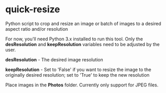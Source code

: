 # quick-resize
Python script to crop and resize an image or batch of images to a desired aspect ratio and/or resolution

For now, you'll need Python 3.x installed to run this tool. Only the **desResolution** and **keepResolution** variables need to be adjusted by the user.

**desResolution** - The desired image resolution

**keepResolution** - Set to 'False' if you want to resize the image to the originally desired resolution; set to 'True' to keep the new resolution

Place images in the **Photos** folder. Currently only support for JPEG files.
